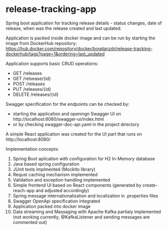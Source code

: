 # release-tracking-app

Spring boot application for tracking release details - status changes, date of release, when was the release created and last updated.

Application is packed inside docker image and can be run by starting the image from DockerHub repository: 
https://hub.docker.com/repository/docker/bogdanzdr/release-tracking-dockerhub/tags?page=1&ordering=last_updated 


Application supports basic CRUD operations:
- GET /releases
- GET /relsease/{id}
- POST /releases
- PUT /releases/{id}
- DELETE /releases/{id}

Swagger specification for the endpoints can be checked by:
 - starting the application and openingn Swagger UI on http://localhost:8080/swagger-ui/index.html
 - or by checking swagger-doc-api.yaml in the project directory
 
 
 A simple React application was created for the UI part that runs on http://localhost:8080/
 
 Implementation concepts:
 1. Spring Boot aplication with configuration for H2 In-Memory database
 2. Java based spring configuration
 3. JUnit tests implmented (Mockito library)
 4. Requst caching mechanism implemented
 5. Validation and exception handling implemented
 6. Simple frontend UI based on React components (generated by create-reach-app and adjusted accordingly)
 7. Spring message internationalization and localization in .properties files
 8. Swagger OpenApi specification integrated
 9. Application packed into docker image
 10. Data streaming and Massaging with Apache Kafka partialy implemented (not working currently, @KafkaListener and sending messages are commented out)

